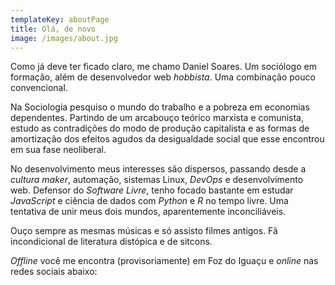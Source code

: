 ```yaml
---
templateKey: aboutPage
title: Olá, de novo
image: /images/about.jpg
---
```


Como já deve ter ficado claro, me chamo Daniel Soares. Um sociólogo em formação, além de desenvolvedor web _hobbista_. Uma combinação pouco convencional.

Na Sociologia pesquiso o mundo do trabalho e a pobreza em economias dependentes. Partindo de um arcabouço teórico marxista e comunista, estudo as contradições do modo de produção capitalista e as formas de amortização dos efeitos agudos da desigualdade social que esse encontrou em sua fase neoliberal.

No desenvolvimento meus interesses são dispersos, passando desde a _cultura maker_, automação, sistemas Linux, _DevOps_ e desenvolvimento web. Defensor do _Software Livre_, tenho focado bastante em estudar _JavaScript_ e ciência de dados com _Python_ e _R_ no tempo livre. Uma tentativa de unir meus dois mundos, aparentemente inconciliáveis.

Ouço sempre as mesmas músicas e só assisto filmes antigos. Fã incondicional de literatura distópica e de sitcons.

_Offline_ você me encontra (provisoriamente) em Foz do Iguaçu e _online_ nas redes sociais abaixo:
